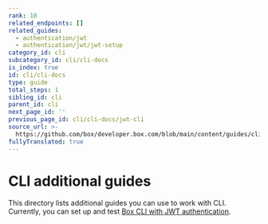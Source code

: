 ```yaml
---
rank: 10
related_endpoints: []
related_guides:
  - authentication/jwt
  - authentication/jwt/jwt-setup
category_id: cli
subcategory_id: cli/cli-docs
is_index: true
id: cli/cli-docs
type: guide
total_steps: 1
sibling_id: cli
parent_id: cli
next_page_id: ''
previous_page_id: cli/cli-docs/jwt-cli
source_url: >-
  https://github.com/box/developer.box.com/blob/main/content/guides/cli/cli-docs/index.md
fullyTranslated: true
---
```

# CLI additional guides

This directory lists additional guides you can use to work with CLI. Currently, you can set up and test [Box CLI with JWT authentication][1].

[1]: g://cli/cli-docs/jwt-cli
